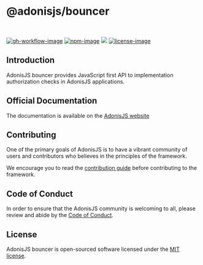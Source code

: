 # @adonisjs/bouncer

<br />

[![gh-workflow-image]][gh-workflow-url] [![npm-image]][npm-url] ![][typescript-image] [![license-image]][license-url]

## Introduction
AdonisJS bouncer provides JavaScript first API to implementation authorization checks in AdonisJS applications.

## Official Documentation
The documentation is available on the [AdonisJS website](https://docs.adonisjs.com/guides/authorization)

## Contributing
One of the primary goals of AdonisJS is to have a vibrant community of users and contributors who believes in the principles of the framework.

We encourage you to read the [contribution guide](https://github.com/adonisjs/.github/blob/main/docs/CONTRIBUTING.md) before contributing to the framework.

## Code of Conduct
In order to ensure that the AdonisJS community is welcoming to all, please review and abide by the [Code of Conduct](https://github.com/adonisjs/.github/blob/main/docs/CODE_OF_CONDUCT.md).

## License
AdonisJS bouncer is open-sourced software licensed under the [MIT license](LICENSE.md).

[gh-workflow-image]: https://img.shields.io/github/actions/workflow/status/adonisjs/bouncer/checks.yml?style=for-the-badge
[gh-workflow-url]: https://github.com/adonisjs/bouncer/actions/workflows/checks.yml "Github action"

[npm-image]: https://img.shields.io/npm/v/@adonisjs/bouncer/latest.svg?style=for-the-badge&logo=npm
[npm-url]: https://www.npmjs.com/package/@adonisjs/bouncer/v/latest "npm"

[typescript-image]: https://img.shields.io/badge/Typescript-294E80.svg?style=for-the-badge&logo=typescript

[license-url]: LICENSE.md
[license-image]: https://img.shields.io/github/license/adonisjs/bouncer?style=for-the-badge
